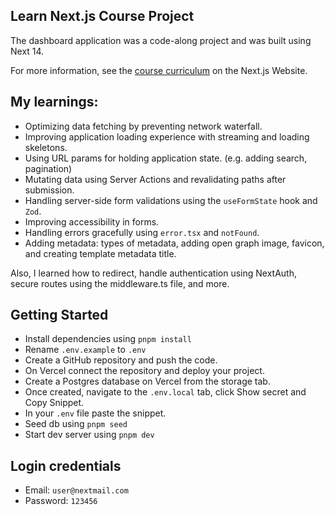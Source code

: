 ## Learn Next.js Course Project

The dashboard application was a code-along project and was built using Next 14.

For more information, see the [course curriculum](https://nextjs.org/learn) on the Next.js Website.

## My learnings:

- Optimizing data fetching by preventing network waterfall.
- Improving application loading experience with streaming and loading skeletons.
- Using URL params for holding application state. (e.g. adding search, pagination)
- Mutating data using Server Actions and revalidating paths after submission.
- Handling server-side form validations using the `useFormState` hook and `Zod`. 
- Improving accessibility in forms.
- Handling errors gracefully using `error.tsx` and `notFound`.
- Adding metadata: types of metadata, adding open graph image, favicon, and creating template metadata title.

Also, I learned how to redirect, handle authentication using NextAuth, secure routes using the middleware.ts file, and more.

## Getting Started
- Install dependencies using `pnpm install`
- Rename `.env.example` to `.env`
- Create a GitHub repository and push the code.
- On Vercel connect the repository and deploy your project.
- Create a Postgres database on Vercel from the storage tab.
- Once created, navigate to the `.env.local` tab, click Show secret and Copy Snippet.
- In your `.env` file paste the snippet.
- Seed db using `pnpm seed`
- Start dev server using `pnpm dev`

## Login credentials
- Email: `user@nextmail.com`
- Password: `123456`